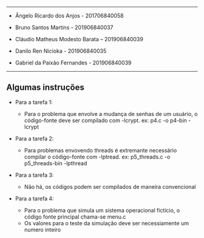
-----------------------------------------------
- Ângelo Ricardo dos Anjos - 201706840058

- Bruno Santos Martins - 201906840037

- Cláudio Matheus Modesto Barata – 201906840039

- Danilo Ren Nicioka - 201906840035

- Gabriel da Paixão Fernandes - 201906840039
------------------------------------------------

## Algumas instruções
- Para a tarefa 1:
  - Para o problema que envolve a mudança de senhas de um usuário, o código-fonte deve ser compilado com -lcrypt. ex: p4.c -o p4-bin -lcrypt

- Para a tarefa 2:
  - Para problemas envovendo threads é extremante necessário compilar o código-fonte com -lptread. ex: p5_threads.c -o p5_threads-bin -lpthread 

- Para a tarefa 3:
  - Não há, os códigos podem ser compilados de maneira convencional

- Para a tarefa 4:
  - Para o problema que simula um sistema operacional fictício, o código fonte principal chama-se menu.c
  - Os valores para o teste da simulação deve ser necessiamente um numero inteiro
